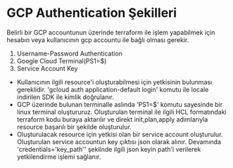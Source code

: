 # GCP Authentication Şekilleri

Belirli bir GCP accountunun üzerinde terraform ile işlem yapabilmek için hesabın veya kullanıcının gcp accountu ile bağlı olması gerekir.

1) Username-Password Authentication
2) Google Cloud Terminal(PS1=$)
3) Service Account Key

- Kullanıcının ilgili resource'i oluşturabilmesi için yetkisinin bulunması gereklidir. 'gcloud auth application-default login' komutu ile locale indirilen SDK ile kimlik doğrulanır.
- GCP üzerinde bulunan terminalle aslında 'PS1=$' komutu sayesinde bir linux terminal oluştururuz. Oluşturulan terminal ile ilgili HCL formatındaki terraform kodu buraya aktarılır ve direkt init,plan,apply adımlarıyla resource başarılı bir şekilde oluşturulur.
- Oluşturulacak resource için yetkisi olan bir service account oluşturulur. Oluşturulan service accountun key çıktısı json olarak alınır. Devamında 'credentials='key_path'' şeklinde ilgili json keyin path'i verilerek yetkilendirme işlemi sağlanır.

